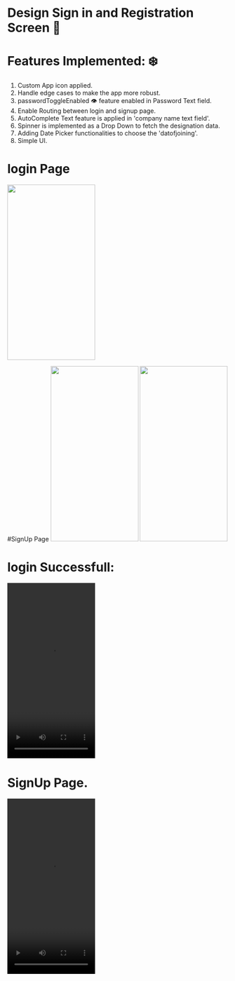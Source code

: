 # Design Sign in and Registration Screen 🔗

# Features Implemented: ❄️
1. Custom App icon applied.
2. Handle edge cases to make the app more robust.
3. passwordToggleEnabled 👁️ feature enabled in Password Text field.
4. Enable Routing between login and signup page.
5. AutoComplete Text feature is applied in 'company name text field'.
6. Spinner is implemented as a Drop Down to fetch the designation data.
7. Adding Date Picker functionalities to choose the 'datofjoining'.
8. Simple UI.

# login Page
<img src = "https://github.com/Ritikkumar992/Android_Assignment_01/assets/75531808/f98cca74-ef67-47de-91b6-889ae0a89877" height = 
"400px " width = "200px">

#SignUp Page
<img src = "https://github.com/Ritikkumar992/Android_Assignment_01/assets/75531808/bba53f41-d0e4-4e4c-97ea-a5c0fcfef605" height = 
"400px " width = "200px">
<img src = "https://github.com/Ritikkumar992/Android_Assignment_01/assets/75531808/82c18ac4-8a0b-462e-8d3c-ffb0459305f4" height = 
"400px " width = "200px">

# login Successfull:
<video src = "https://github.com/Ritikkumar992/Android_Assignment_01/assets/75531808/59523d50-8f08-4465-82ab-edccb97383e2" height = 
"400px " width = "200px">

# SignUp Page.
<video src = "https://github.com/Ritikkumar992/Android_Assignment_01/assets/75531808/20970b78-3dd2-4132-a8f6-c37c38cecd73" height = 
"400px " width = "200px">


